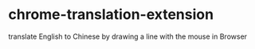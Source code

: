 # chrome-translation-extension
translate English to Chinese by drawing a line with the mouse in Browser
